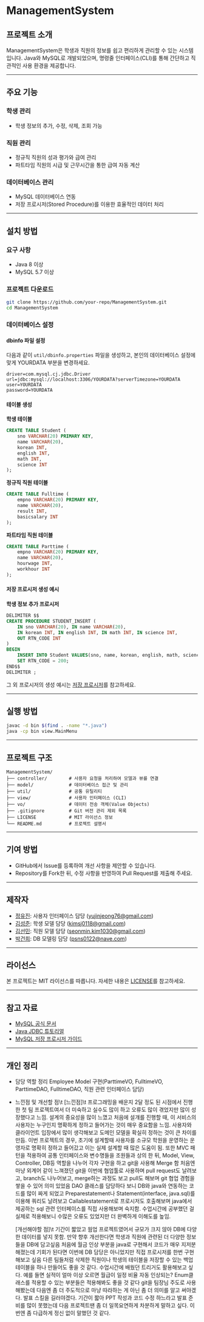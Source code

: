 # ManagementSystem

## 프로젝트 소개
ManagementSystem은 학생과 직원의 정보를 쉽고 편리하게 관리할 수 있는 시스템입니다. Java와 MySQL로 개발되었으며, 명령줄 인터페이스(CLI)를 통해 간단하고 직관적인 사용 환경을 제공합니다.

---

## 주요 기능

### 학생 관리
- 학생 정보의 추가, 수정, 삭제, 조회 가능

### 직원 관리
- 정규직 직원의 성과 평가와 급여 관리
- 파트타임 직원의 시급 및 근무시간을 통한 급여 자동 계산

### 데이터베이스 관리
- MySQL 데이터베이스 연동
- 저장 프로시저(Stored Procedure)를 이용한 효율적인 데이터 처리

---

## 설치 방법

### 요구 사항
- Java 8 이상
- MySQL 5.7 이상

### 프로젝트 다운로드
```bash
git clone https://github.com/your-repo/ManagementSystem.git
cd ManagementSystem
```

### 데이터베이스 설정

#### dbinfo 파일 설정
다음과 같이 `util/dbinfo.properties` 파일을 생성하고, 본인의 데이터베이스 설정에 맞게 YOURDATA 부분을 변경하세요.

```properties
driver=com.mysql.cj.jdbc.Driver
url=jdbc:mysql://localhost:3306/YOURDATA?serverTimezone=YOURDATA
user=YOURDATA
password=YOURDATA
```

#### 테이블 생성

**학생 테이블**
```sql
CREATE TABLE Student (
    sno VARCHAR(20) PRIMARY KEY,
    name VARCHAR(20),
    korean INT,
    english INT,
    math INT,
    science INT
);
```

**정규직 직원 테이블**
```sql
CREATE TABLE Fulltime (
    empno VARCHAR(20) PRIMARY KEY,
    name VARCHAR(20),
    result INT,
    basicsalary INT
);
```

**파트타임 직원 테이블**
```sql
CREATE TABLE Parttime (
    empno VARCHAR(20) PRIMARY KEY,
    name VARCHAR(20),
    hourwage INT,
    workhour INT
);
```

#### 저장 프로시저 생성 예시
**학생 정보 추가 프로시저**
```sql
DELIMITER $$
CREATE PROCEDURE STUDENT_INSERT (
    IN sno VARCHAR(20), IN name VARCHAR(20),
    IN korean INT, IN english INT, IN math INT, IN science INT,
    OUT RTN_CODE INT
)
BEGIN
    INSERT INTO Student VALUES(sno, name, korean, english, math, science);
    SET RTN_CODE = 200;
END$$
DELIMITER ;
```
그 외 프로시저의 생성 예시는 [저장 프로시저](https://github.com/psns0122/ms_DBProcedure)를 참고하세요.

---

## 실행 방법
```bash
javac -d bin $(find . -name "*.java")
java -cp bin view.MainMenu
```

---

## 프로젝트 구조

```
ManagementSystem/
├── controller/        # 사용자 요청을 처리하여 모델과 뷰를 연결
├── model/             # 데이터베이스 접근 및 관리
├── util/              # 공통 유틸리티
├── view/              # 사용자 인터페이스 (CLI)
├── vo/                # 데이터 전송 객체(Value Objects)
├── .gitignore         # Git 버전 관리 제외 목록
├── LICENSE            # MIT 라이선스 정보
└── README.md          # 프로젝트 설명서
```

---

## 기여 방법
- GitHub에서 Issue를 등록하여 개선 사항을 제안할 수 있습니다.
- Repository를 Fork한 뒤, 수정 사항을 반영하여 Pull Request를 제출해 주세요.

---

## 제작자

- [정유진](https://github.com/yujini02): 사용자 인터페이스 담당 (yujinjeong76@gmail.com)
- [김성준](https://github.com/kimsj18): 학생 모델 담당 (kimsj0118@gmail.com)
- [김선민](https://github.com/seonmin12): 직원 모델 담당 (seonmin.kim1030@gmail.com)
- [박건희](https://github.com/psns0122): DB 모델링 담당 (psns0122@nave.com)

---

## 라이선스
본 프로젝트는 MIT 라이선스를 따릅니다. 자세한 내용은 [LICENSE](LICENSE)를 참고하세요.

---

## 참고 자료
- [MySQL 공식 문서](https://dev.mysql.com/doc/)
- [Java JDBC 튜토리얼](https://docs.oracle.com/javase/tutorial/jdbc/)
- [MySQL 저장 프로시저 가이드](https://www.mysqltutorial.org/getting-started-with-mysql-stored-procedures.aspx)

---
## 개인 정리
- 담당 역할 정리
  Employee Model 구현(ParttimeVO, FulltimeVO, ParttimeDAO, FulltimeDAO, 직원 관련 인터페이스 담당)

- 느낀점 및 개선할 점\t
  [느낀점]\t
  프로그래밍을 배운지 2달 정도 된 시점에서 진행한 첫 팀 프로젝트여서 더 미숙하고 실수도 많이 하고 오류도 많이 겪었지만 많이 성장했다고 느낌.
  설계의 중요성을 많이 느꼈고 처음에 설걔를 진행할 때, 이 서비스의 사용자는 누구인지 명확하게 정하고 들어가는 것이 매우 중요함을 느낌.
  사용자와 클라이언트 입장에서 많이 생각해보고 도메인 모델을 확실히 정하는 것이 큰 차이를 만듬.
  이번 프로젝트의 경우, 초기에 설계할때 사용자를 소규모 학원을 운영하는 운영자로 명확히 정하고 들어갔고 이는 실제 설계할 때 많은 도움이 됨.
  또한 MVC 패턴을 적용하여 공통 인터페이스와 변수명들을 조원들과 상의 한 뒤, Model, View, Controller, DB등 역할을 나누어 각자 구현을 하고 git을 사용해 Merge 함
  처음엔 마냥 외계어 같이 느껴졌던 git을 이번에 협업툴로 사용하며 pull request도 날려보고, branch도 나누어보고, merge하는 과정도 보고 pull도 해보며 git 협업 경험을 쌓을 수 있어 의미 있었음
  DAO 클래스를 담당하다 보니 DB와 java와 연동하는 코드를 많이 짜게 되었고 Preparestatement나 Statement(interface, java.sql)를 이용해 쿼리도 날려보고 Callablestatement로 프로시저도 호출해보며
  java에서 제공하는 sql 관련 인터페이스를 직접 사용해보며 숙지함. 수업시간에 공부했던 걸 실제로 적용해보니 수많은 오류도 있었지만 더 완벽하게 이해도를 높임.

  [개선해야할 점]\t
  기간이 짧았고 웜업 프로젝트였어서 규모가 크지 않아 DB에 다양한 데이터를 넣지 못함. 만약 향후 개선한다면 학생과 직원에 관련된 더 다양한 정보들을 DB에 담고싶음
  처음에 월금 인상 부분을 java로 구현해서 코드가 매우 지저분해졌는데 기회가 된다면 이번에 DB 담당은 아니었지만 직접 프로시저를 한번 구현해보고 싶음
  다른 팀들처럼 삭제한 직원이나 학생의 테이블을 저장할 수 있는 백업 테이블을 하나 만들어도 좋을 것 같다.
  수업시간에 배웠던 트리거도 활용해보고 싶다. 예를 들면 실적이 얼마 이상 오르면 월급이 일정 비율 자동 인상되는?
  Enum클래스를 적용할 수 있는 부분들은 적용해봐도 좋을 것 같다
  git을 팀장님 주도로 사용해봤는데 다음엔 좀 더 주도적으로 마냥 따라하는 게 아닌 좀 더 의미를 알고 써야겠다. 
  발표 스킬을 길러야겠다. 기간이 짧아 PPT 작성과 코드 수정 하느라고 발표 준비를 많이 못했는데 다음 프로젝트땐 좀 더 일목요연하게 차분하게 말하고 싶다. 이번엔 좀 다급하게 정신 없이 말했던 것 같다.
  
  
  

  
